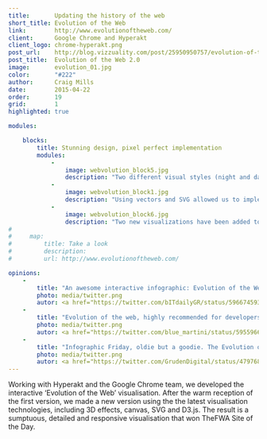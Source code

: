 ```yaml
---
title:       Updating the history of the web
short_title: Evolution of the Web
link:        http://www.evolutionoftheweb.com/
client:      Google Chrome and Hyperakt
client_logo: chrome-hyperakt.png
post_url:    http://blog.vizzuality.com/post/25950950757/evolution-of-the-web-2-0
post_title:  Evolution of the Web 2.0
image:       evolution_01.jpg
color:       "#222"
author:      Craig Mills
date:        2015-04-22
order:       19
grid:        1
highlighted: true

modules:

    blocks:
        title: Stunning design, pixel perfect implementation
        modules:
            -
                image: webvolution_block5.jpg
                description: "Two different visual styles (night and day) for exploring web technologies and browser support."
            -
                image: webvolution_block1.jpg
                description: "Using vectors and SVG allowed us to implement zooming and panning of the visualization."
            -
                image: webvolution_block6.jpg
                description: "Two new visualizations have been added to the original version: number of users and web traffic evolution through the last 20 years."
# 
#     map:
#         title: Take a look
#         description:
#         url: http://www.evolutionoftheweb.com/

opinions:
    -
        title: "An awesome interactive infographic: Evolution of the Web"
        photo: media/twitter.png
        autor: <a href="https://twitter.com/bITdailyGR/status/596674593961672704"> bIT Daily </a>
    -
        title: "Evolution of the web, highly recommended for developers, UX designers and geeks in general"
        photo: media/twitter.png
        autor: <a href="https://twitter.com/blue_martini/status/595596653970718720"> bIT Daily </a>
    -
        title: "Infographic Friday, oldie but a goodie. The Evolution of the web: Gives a fantastic view of browser evolution"
        photo: media/twitter.png
        autor: <a href="https://twitter.com/GrudenDigital/status/479768387111768064"> Gruden </a>
---
```


Working with Hyperakt and the Google Chrome team, we developed the interactive ‘Evolution of the Web’ visualisation. After the warm reception of the first version, we made a new version using the the latest visualisation technologies, including 3D effects, canvas, SVG and D3.js. The result is a sumptuous, detailed and responsive visualisation that won TheFWA Site of the Day. 
